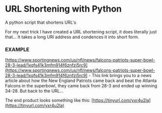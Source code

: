 # URL Shortening with Python
A python script that shortens URL's

For my next trick I have created a URL shortening script, it does literally just that... It takes a long URl address and condences it into short form.

### EXAMPLE

[https://www.sportingnews.com/us/nfl/news/falcons-patriots-super-bowl-28-3-lead/1xqfs41k3mfm914f6znfzj5rc9](https://www.sportingnews.com/us/nfl/news/falcons-patriots-super-bowl-28-3-lead/1xqfs41k3mfm914f6znfzj5rc9) - This link brings you to a news article about how the New England Patriots came back and beat the Atlanta Falcons in the superbowl, they came back from 28-3 and ended up winning 34-28. But back to the URL...

The end product looks something like this: [https://tinyurl.com/yxr4u2la](https://tinyurl.com/yxr4u2la)
